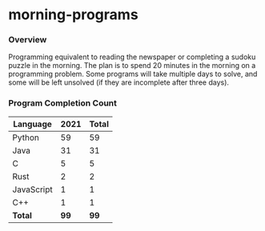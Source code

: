 # morning-programs

### Overview

Programming equivalent to reading the newspaper or completing a sudoku puzzle in the morning.  The plan is to spend 20 
minutes in the morning on a programming problem.  Some programs will take multiple days to solve, and some will be left 
unsolved (if they are incomplete after three days).

### Program Completion Count

| Language     | 2021   | Total  |
|--------------|--------|--------|
| Python       | 59     | 59     |
| Java         | 31     | 31     |
| C            | 5      | 5      |
| Rust         | 2      | 2      |
| JavaScript   | 1      | 1      |
| C++          | 1      | 1      |
| **Total**    | **99** | **99** |
